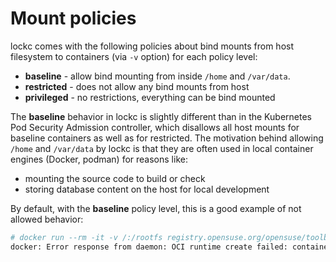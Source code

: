 # Mount policies

lockc comes with the following policies about bind mounts from host filesystem
to containers (via `-v` option) for each policy level:

* **baseline** - allow bind mounting from inside `/home` and `/var/data`.
* **restricted** - does not allow any bind mounts from host
* **privileged** - no restrictions, everything can be bind mounted

The **baseline** behavior in lockc is slightly different than in the Kubernetes
Pod Security Admission controller, which disallows all host mounts for baseline
containers as well as for restricted. The motivation behind allowing `/home`
and `/var/data` by lockc is that they are often used in local container engines
(Docker, podman) for reasons like:

* mounting the source code to build or check
* storing database content on the host for local development

By default, with the **baseline** policy level, this is a good example of
not allowed behavior:

```bash
# docker run --rm -it -v /:/rootfs registry.opensuse.org/opensuse/toolbox:latest
docker: Error response from daemon: OCI runtime create failed: container_linux.go:380: starting container process caused: process_linux.go:545: container init caused: rootfs_linux.go:76: mounting "/" to rootfs at "/rootfs" caused: mount through procfd: operation not permitted: unknown.
```
